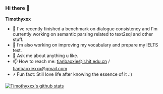 ### Hi there 👋


**Timothyxxx**


- 🔭 I've recently finished a benchmark on dialogue consistency and I'm currently working on semantic parsing related to text2sql and other stuff.
- 🤔 I’m also working on improving my vocabulary and prepare my IELTS test.
- 💬 Ask me about anything u like.
- 📫 How to reach me: tianbaoxie@ir.hit.edu.cn / tianbaoxiexxx@gmail.com
- ⚡ Fun fact: Still love life after knowing the essence of it .:)

[![Timothyxxx's github stats](https://github-readme-stats.vercel.app/api?username=Timothyxxx&show_icons=true)](https://github.com/anuraghazra/github-readme-stats)
